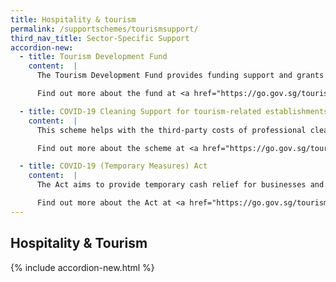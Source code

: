 ```yaml
---
title: Hospitality & tourism
permalink: /supportschemes/tourismsupport/
third_nav_title: Sector-Specific Support
accordion-new:
  - title: Tourism Development Fund
    content:  |
      The Tourism Development Fund provides funding support and grants for the creation of innovative and quality tourism products and experiences, as well as capability and talent enhancement efforts among tourism-related establishments.

      Find out more about the fund at <a href="https://go.gov.sg/tourism2" target="_blank">Singapore Tourism Board (STB)</a>.

  - title: COVID-19 Cleaning Support for tourism-related establishments
    content:  |
      This scheme helps with the third-party costs of professional cleaning services incurred by tourism-related establishments impacted by COVID-19.

      Find out more about the scheme at <a href="https://go.gov.sg/tourism5" target="_blank">Singapore Tourism Board (STB)</a>.

  - title: COVID-19 (Temporary Measures) Act
    content:  |
      The Act aims to provide temporary cash relief for businesses and individuals who are unable to fulfil certain contractual obligations because of COVID-19.

      Find out more about the Act at <a href="https://go.gov.sg/tourism3" target="_blank">Singapore Tourism Board (STB)</a>.
---
```


## Hospitality & Tourism

{% include accordion-new.html %}
